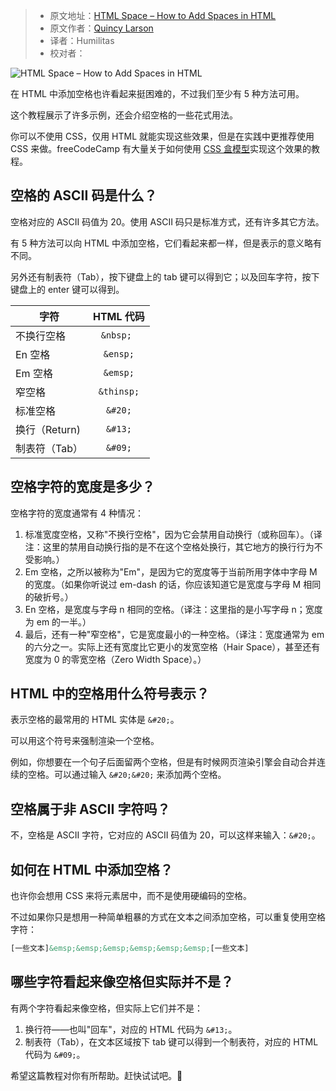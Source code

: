 > -  原文地址：[HTML Space – How to Add Spaces in HTML](https://www.freecodecamp.org/news/html-space-how-to-add-spaces/)
> -  原文作者：[Quincy Larson](https://www.freecodecamp.org/news/author/quincylarson/)
> -  译者：Humilitas
> -  校对者：

![HTML Space – How to Add Spaces in HTML](https://www.freecodecamp.org/news/content/images/size/w2000/2022/05/jeremy-thomas-E0AHdsENmDg-unsplash.jpg)

在 HTML 中添加空格也许看起来挺困难的，不过我们至少有 5 种方法可用。

这个教程展示了许多示例，还会介绍空格的一些花式用法。

你可以不使用 CSS，仅用 HTML 就能实现这些效果，但是在实践中更推荐使用 CSS 来做。freeCodeCamp 有大量关于如何使用 [CSS 盒模型](https://www.freecodecamp.org/news/css-box-model-explained-with-examples/)实现这个效果的教程。

## 空格的 ASCII 码是什么？

空格对应的 ASCII 码值为 20。使用 ASCII 码只是标准方式，还有许多其它方法。

有 5 种方法可以向 HTML 中添加空格，它们看起来都一样，但是表示的意义略有不同。

另外还有制表符（Tab），按下键盘上的 tab 键可以得到它；以及回车字符，按下键盘上的 enter 键可以得到。

|      字符            |  HTML 代码  |
| --------------------|:-----------:|
| 不换行空格            | `&nbsp; `   |
| En 空格              | `&ensp;`    |
| Em 空格              | `&emsp;`    |
| 窄空格               | `&thinsp;`  |
| 标准空格              | `&#20;`     |
| 换行（Return)        | `&#13;`     |
| 制表符（Tab）         | `&#09;`     |


## 空格字符的宽度是多少？

空格字符的宽度通常有 4 种情况：

1. 标准宽度空格，又称"不换行空格"，因为它会禁用自动换行（或称回车）。（译注：这里的禁用自动换行指的是不在这个空格处换行，其它地方的换行行为不受影响。）
2. Em 空格，之所以被称为"Em"，是因为它的宽度等于当前所用字体中字母 M 的宽度。（如果你听说过 em-dash 的话，你应该知道它是宽度与字母 M 相同的破折号。）
3. En 空格，是宽度与字母 n 相同的空格。（译注：这里指的是小写字母 n；宽度为 em 的一半。）
4. 最后，还有一种"窄空格"，它是宽度最小的一种空格。（译注：宽度通常为 em 的六分之一。实际上还有宽度比它更小的发宽空格（Hair Space），甚至还有宽度为 0 的零宽空格（Zero Width Space）。）

## HTML 中的空格用什么符号表示？

表示空格的最常用的 HTML 实体是 `&#20;`。

可以用这个符号来强制渲染一个空格。

例如，你想要在一个句子后面留两个空格，但是有时候网页渲染引擎会自动合并连续的空格。可以通过输入 `&#20;&#20;` 来添加两个空格。

## 空格属于非 ASCII 字符吗？

不，空格是 ASCII 字符，它对应的 ASCII 码值为 20，可以这样来输入：`&#20;`。

## 如何在 HTML 中添加空格？

也许你会想用 CSS 来将元素居中，而不是使用硬编码的空格。

不过如果你只是想用一种简单粗暴的方式在文本之间添加空格，可以重复使用空格字符：

```html
[一些文本]&emsp;&emsp;&emsp;&emsp;&emsp;&emsp;[一些文本]
```

## 哪些字符看起来像空格但实际并不是？

有两个字符看起来像空格，但实际上它们并不是：

1. 换行符——也叫"回车"，对应的 HTML 代码为 `&#13;`。
2. 制表符（Tab），在文本区域按下 tab 键可以得到一个制表符，对应的 HTML 代码为 `&#09;`。

希望这篇教程对你有所帮助。赶快试试吧。🚀
